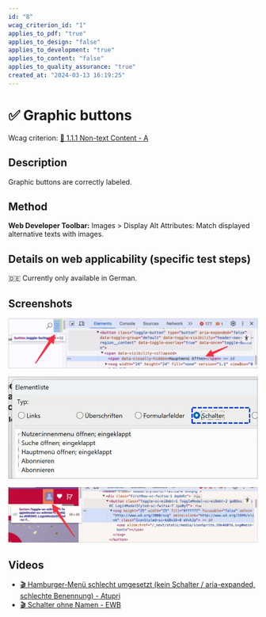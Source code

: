 ```yaml
---
id: "8"
wcag_criterion_id: "1"
applies_to_pdf: "true"
applies_to_design: "false"
applies_to_development: "true"
applies_to_content: "false"
applies_to_quality_assurance: "true"
created_at: "2024-03-13 16:19:25"
---
```


# ✅ Graphic buttons

Wcag criterion: [📜 1.1.1 Non-text Content - A](..)

## Description

Graphic buttons are correctly labeled.

## Method

**Web Developer Toolbar:** Images > Display Alt Attributes: Match displayed alternative texts with images.

## Details on web applicability (specific test steps)

🇩🇪 Currently only available in German.

## Screenshots

![Korrekt beschrifteter Schalter für Hamburger-Menü](images/korrekt-beschrifteter-schalter-fr-hamburger-men.png)

![Schalter-Elementliste in NVDA](images/schalter-elementliste-in-nvda.png)

![Schalter ohne erkennbare Beschriftung](images/schalter-ohne-erkennbare-beschriftung.png)

## Videos

- [🎬 Hamburger-Menü schlecht umgesetzt (kein Schalter / aria-expanded, schlechte Benennung) - Atupri](/en/videos/hamburger-menu-schlecht-umgesetzt-kein-schalter-aria-expanded-schlechte-benennung-atupri)
- [🎬 Schalter ohne Namen - EWB](/en/videos/schalter-ohne-namen-ewb)